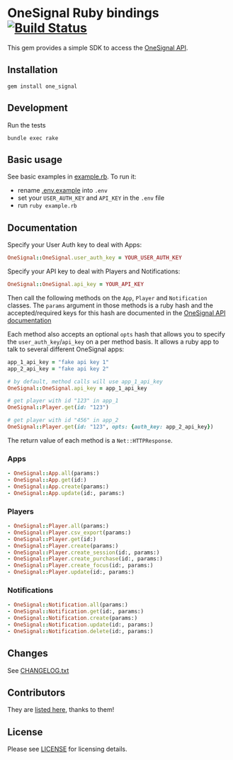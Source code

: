 # OneSignal Ruby bindings [![Build Status](https://travis-ci.org/tbalthazar/onesignal-ruby.svg?branch=master)](https://travis-ci.org/tbalthazar/onesignal-ruby)

This gem provides a simple SDK to access the [OneSignal API](https://documentation.onesignal.com/docs/server-api-overview).

## Installation

```
gem install one_signal
```

## Development

Run the tests

```
bundle exec rake
```

## Basic usage

See basic examples in [example.rb](/example.rb).
To run it:
- rename [.env.example](/.env.example) into `.env`
- set your `USER_AUTH_KEY` and `API_KEY` in the `.env` file
- run `ruby example.rb`

## Documentation

Specify your User Auth key to deal with Apps:

```ruby
OneSignal::OneSignal.user_auth_key = YOUR_USER_AUTH_KEY
```

Specify your API key to deal with Players and Notifications:

```ruby
OneSignal::OneSignal.api_key = YOUR_API_KEY
```

Then call the following methods on the `App`, `Player` and `Notification` classes.
The `params` argument in those methods is a ruby hash and the accepted/required keys for this hash are documented in the [OneSignal API documentation](https://documentation.onesignal.com/docs/server-api-overview)

Each method also accepts an optional `opts` hash that allows you to specify the `user_auth_key`/`api_key` on a per method basis. It allows a ruby app to talk to several different OneSignal apps:

```ruby
app_1_api_key = "fake api key 1"
app_2_api_key = "fake api key 2"

# by default, method calls will use app_1_api_key
OneSignal::OneSignal.api_key = app_1_api_key

# get player with id "123" in app_1
OneSignal::Player.get(id: "123")

# get player with id "456" in app_2
OneSignal::Player.get(id: "123", opts: {auth_key: app_2_api_key})
```

The return value of each method is a `Net::HTTPResponse`.

### Apps

```ruby
- OneSignal::App.all(params:)
- OneSignal::App.get(id:)
- OneSignal::App.create(params:)
- OneSignal::App.update(id:, params:)
```

### Players

```ruby
- OneSignal::Player.all(params:)
- OneSignal::Player.csv_export(params:)
- OneSignal::Player.get(id:)
- OneSignal::Player.create(params:)
- OneSignal::Player.create_session(id:, params:)
- OneSignal::Player.create_purchase(id:, params:)
- OneSignal::Player.create_focus(id:, params:)
- OneSignal::Player.update(id:, params:)
```

### Notifications

```ruby
- OneSignal::Notification.all(params:)
- OneSignal::Notification.get(id:, params:)
- OneSignal::Notification.create(params:)
- OneSignal::Notification.update(id:, params:)
- OneSignal::Notification.delete(id:, params:)
```

## Changes

See [CHANGELOG.txt](CHANGELOG.txt)

## Contributors

They are [listed here](https://github.com/tbalthazar/onesignal-ruby/graphs/contributors), thanks to them!

## License

Please see [LICENSE](/LICENSE) for licensing details. 
